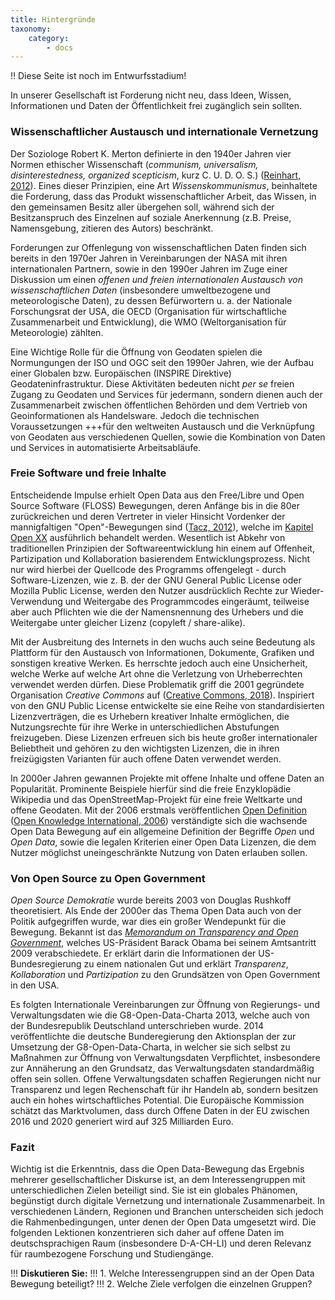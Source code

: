 ```yaml
---
title: Hintergründe
taxonomy:
    category:
        - docs
---
```


!! Diese Seite ist noch im Entwurfsstadium!

In unserer Gesellschaft ist Forderung nicht neu, dass Ideen, Wissen, Informationen und Daten der Öffentlichkeit frei zugänglich sein sollten.

### Wissenschaftlicher Austausch und internationale Vernetzung

Der Soziologe Robert K. Merton definierte in den 1940er Jahren vier Normen ethischer Wissenschaft (*communism, universalism, disinterestedness, organized scepticism*, kurz C. U. D. O. S.)  ([Reinhart, 2012](../literatur#reinhart2012)). Eines dieser Prinzipien, eine Art *Wissenskommunismus*, beinhaltete die Forderung, dass das Produkt wissenschaftlicher Arbeit, das Wissen, in den gemeinsamen Besitz aller übergehen soll, während sich der Besitzanspruch des Einzelnen auf soziale Anerkennung (z.B. Preise, Namensgebung, zitieren des Autors) beschränkt.

Forderungen zur Offenlegung von wissenschaftlichen Daten finden sich bereits in den 1970er Jahren in Vereinbarungen der NASA mit ihren internationalen Partnern, sowie in den 1990er Jahren im Zuge einer Diskussion um einen *offenen und freien internationalen Austausch von wissenschaftlichen Daten* (insbesondere umweltbezogene und meteorologische Daten), zu dessen Befürwortern u. a. der Nationale Forschungsrat der USA, die OECD (Organisation für wirtschaftliche Zusammenarbeit und Entwicklung), die WMO (Weltorganisation für Meteorologie) zählten.

Eine Wichtige Rolle für die Öffnung von Geodaten spielen die Normungungen der ISO und OGC seit den 1990er Jahren, wie der Aufbau einer Globalen bzw. Europäischen (INSPIRE Direktive) Geodateninfrastruktur. Diese Aktivitäten bedeuten nicht *per se* freien Zugang zu Geodaten und Services für jedermann, sondern dienen auch der Zusammenarbeit zwischen öffentlichen Behörden und dem Vertrieb von Geoinformationen als Handelsware. Jedoch die technischen Voraussetzungen +++für den weltweiten Austausch und die Verknüpfung von Geodaten aus verschiedenen Quellen, sowie die Kombination von Daten und Services in automatisierte Arbeitsabläufe.

### Freie Software und freie Inhalte

Entscheidende Impulse erhielt Open Data aus den Free/Libre und Open Source Software (FLOSS) Bewegungen, deren Anfänge bis in die 80er zurückreichen und deren Vertreter in vieler Hinsicht Vordenker der mannigfaltigen "Open"-Bewegungen sind ([Tacz, 2012](../literatur#tkacz2012open)), welche im [Kapitel Open XX](../../openx) ausführlich behandelt werden. Wesentlich ist Abkehr von traditionellen Prinzipien der Softwareentwicklung hin einem auf Offenheit, Partizipation und Kollaboration basierendem Entwicklungsprozess. Nicht nur wird hierbei der Quellcode des Programms offengelegt - durch Software-Lizenzen, wie z. B. der der GNU General Public License oder Mozilla Public License, werden den Nutzer ausdrücklich Rechte zur Wieder-Verwendung und Weitergabe des Programmcodes eingeräumt, teilweise aber auch Pflichten wie die der Namensnennung des Urhebers und die Weitergabe unter gleicher Lizenz (copyleft / share-alike).

Mit der Ausbreitung des Internets in den wuchs auch seine Bedeutung als Plattform für den Austausch von Informationen, Dokumente, Grafiken und sonstigen kreative Werken. Es herrschte jedoch auch eine Unsicherheit, welche Werke auf welche Art ohne die Verletzung von Urheberrechten verwendet werden dürfen. Diese Problematik griff die 2001 gegründete Organisation *Creative Commons* auf ([Creative Commons, 2018](../literatur#cchistory)). Inspiriert von den GNU Public License entwickelte sie eine Reihe von standardisierten Lizenzverträgen, die es Urhebern kreativer Inhalte ermöglichen, die Nutzungsrechte für ihre Werke in unterschiedlichen Abstufungen freizugeben. Diese Lizenzen erfreuen sich bis heute großer internationaler Beliebtheit und gehören zu den wichtigsten Lizenzen, die in ihren freizügigsten Varianten für auch offene Daten verwendet werden.

In 2000er Jahren gewannen Projekte mit offene Inhalte und offene Daten an Popularität. Prominente Beispiele hierfür sind die freie Enzyklopädie Wikipedia und das OpenStreetMap-Projekt für eine freie Weltkarte und offene Geodaten. Mit der 2006 erstmals veröffentlichen [Open Definition](https://opendefinition.org/) ([Open Knowledge International, 2006](../literatur#knowledge2015open)) verständigte sich die wachsende Open Data Bewegung auf ein allgemeine Definition der Begriffe *Open* und *Open Data*, sowie die legalen Kriterien einer Open Data Lizenzen, die dem Nutzer möglichst uneingeschränkte Nutzung von Daten erlauben sollen.

### Von Open Source zu Open Government

*Open Source Demokratie* wurde bereits 2003 von Douglas Rushkoff theoretisiert. Als Ende der 2000er das Thema Open Data auch von der Politik aufgegriffen wurde, war dies ein großer Wendepunkt für die Bewegung. Bekannt ist das *[Memorandum on Transparency and Open Government](https://obamawhitehouse.archives.gov/the-press-office/transparency-and-open-government)*, welches US-Präsident Barack Obama bei seinem Amtsantritt 2009 verabschiedete. Er erklärt darin die Informationen der US-Bundesregierung zu einem nationalen Gut und erklärt *Transparenz*, *Kollaboration* und *Partizipation* zu den Grundsätzen von Open Government in den USA.

Es folgten Internationale Vereinbarungen zur Öffnung von Regierungs- und Verwaltungsdaten wie die G8-Open-Data-Charta 2013, welche auch von der Bundesrepublik Deutschland unterschrieben wurde. 2014 veröffentlichte die deutsche Bunderegierung den Aktionsplan der zur Umsetzung der G8-Open-Data-Charta, in welcher sie sich selbst zu Maßnahmen zur Öffnung von Verwaltungsdaten Verpflichtet, insbesondere zur Annäherung an den Grundsatz, das Verwaltungsdaten standardmäßig offen sein sollen. Offene Verwaltungsdaten schaffen Regierungen nicht nur Transparenz und legen Rechenschaft für ihr Handeln ab, sondern besitzen auch ein hohes wirtschaftliches Potential. Die Europäische Kommission schätzt das Marktvolumen, dass durch Offene Daten in der EU zwischen 2016 und 2020 generiert wird auf 325 Milliarden Euro.

### Fazit
Wichtig ist die Erkenntnis, dass die Open Data-Bewegung das Ergebnis mehrerer gesellschaftlicher Diskurse ist, an dem Interessengruppen mit unterschiedlichen Zielen beteiligt sind. Sie ist ein globales Phänomen, begünstigt durch digitale Vernetzung und internationale Zusammenarbeit. In verschiedenen Ländern, Regionen und Branchen unterscheiden sich jedoch die Rahmenbedingungen, unter denen der Open Data umgesetzt wird. Die folgenden Lektionen konzentrieren sich daher auf offene Daten im deutschsprachigen Raum (insbesondere D-A-CH-LI) und deren Relevanz für raumbezogene Forschung und Studiengänge.


!!! **Diskutieren Sie:**
!!! 1. Welche Interessengruppen sind an der Open Data Bewegung beteiligt?
!!! 2. Welche Ziele verfolgen die einzelnen Gruppen?

